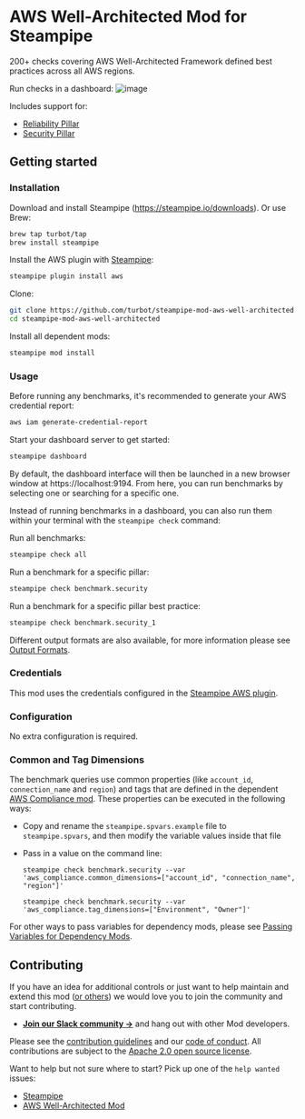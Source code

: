 # AWS Well-Architected Mod for Steampipe

200+ checks covering AWS Well-Architected Framework defined best practices across all AWS regions.

Run checks in a dashboard:
![image](https://raw.githubusercontent.com/turbot/steampipe-mod-aws-well-architected/main/docs/aws_well_architected_seurity_pillar_dashboard.png)

Includes support for:
* [Reliability Pillar](https://hub.steampipe.io/mods/turbot/aws_well_architected/controls/benchmark.reliability)
* [Security Pillar](https://hub.steampipe.io/mods/turbot/aws_well_architected/controls/benchmark.security)

## Getting started

### Installation

Download and install Steampipe (https://steampipe.io/downloads). Or use Brew:

```sh
brew tap turbot/tap
brew install steampipe
```

Install the AWS plugin with [Steampipe](https://steampipe.io):

```sh
steampipe plugin install aws
```

Clone:

```sh
git clone https://github.com/turbot/steampipe-mod-aws-well-architected.git
cd steampipe-mod-aws-well-architected
```

Install all dependent mods:

```sh
steampipe mod install
```

### Usage

Before running any benchmarks, it's recommended to generate your AWS credential report:

```sh
aws iam generate-credential-report
```

Start your dashboard server to get started:

```sh
steampipe dashboard
```

By default, the dashboard interface will then be launched in a new browser
window at https://localhost:9194. From here, you can run benchmarks by
selecting one or searching for a specific one.

Instead of running benchmarks in a dashboard, you can also run them within your
terminal with the `steampipe check` command:

Run all benchmarks:

```sh
steampipe check all
```

Run a benchmark for a specific pillar:

```sh
steampipe check benchmark.security
```

Run a benchmark for a specific pillar best practice:

```sh
steampipe check benchmark.security_1
```

Different output formats are also available, for more information please see
[Output Formats](https://steampipe.io/docs/reference/cli/check#output-formats).

### Credentials

This mod uses the credentials configured in the [Steampipe AWS plugin](https://hub.steampipe.io/plugins/turbot/aws).

### Configuration

No extra configuration is required.

### Common and Tag Dimensions

The benchmark queries use common properties (like `account_id`, `connection_name` and `region`) and tags that are defined in the dependent [AWS Compliance mod](https://github.com/turbot/steampipe-mod-aws-compliance). These properties can be executed in the following ways:

- Copy and rename the `steampipe.spvars.example` file to `steampipe.spvars`, and then modify the variable values inside that file

- Pass in a value on the command line:

  ```shell
  steampipe check benchmark.security --var 'aws_compliance.common_dimensions=["account_id", "connection_name", "region"]'
  ```

  ```shell
  steampipe check benchmark.security --var 'aws_compliance.tag_dimensions=["Environment", "Owner"]'
  ```

For other ways to pass variables for dependency mods, please see [Passing Variables for Dependency Mods](https://steampipe.io/docs/mods/mod-variables#passing-variables-for-dependency-mods).

## Contributing

If you have an idea for additional controls or just want to help maintain and extend this mod ([or others](https://github.com/topics/steampipe-mod)) we would love you to join the community and start contributing.

- **[Join our Slack community →](https://steampipe.io/community/join)** and hang out with other Mod developers.

Please see the [contribution guidelines](https://github.com/turbot/steampipe/blob/main/CONTRIBUTING.md) and our [code of conduct](https://github.com/turbot/steampipe/blob/main/CODE_OF_CONDUCT.md). All contributions are subject to the [Apache 2.0 open source license](https://github.com/turbot/steampipe-mod-aws-well-architected/blob/main/LICENSE).

Want to help but not sure where to start? Pick up one of the `help wanted` issues:

- [Steampipe](https://github.com/turbot/steampipe/labels/help%20wanted)
- [AWS Well-Architected Mod](https://github.com/turbot/steampipe-mod-aws-well-architected/labels/help%20wanted)
